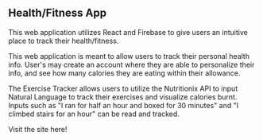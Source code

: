 ## Health/Fitness App

This web application utilizes React and Firebase to give users an intuitive place to track their health/fitness. 

This web application is meant to allow users to track their personal health info. User's may create an account where they are able to personalize their info, and see how many calories they are eating within their allowance.

The Exercise Tracker allows users to utilize the Nutritionix API to input Natural Language to track their exercises and visualize calories burnt. Inputs such as "I ran for half an hour and boxed for 30 minutes" and "I climbed stairs for an hour" can be read and tracked. 

Visit the site here!

